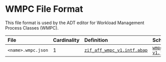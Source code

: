 # WMPC File Format
This file format is used by the ADT editor for Workload Management Process Classes (WMPC).

File | Cardinality | Definition | Schema | Example
:--- | :---  | :--- | :--- | :---
`<name>.wmpc.json` | 1 | [`zif_aff_wmpc_v1.intf.abap`](./type/zif_aff_wmpc_v1.intf.abap) | [`wmpc-v1.json`](./wmpc-v1.json) | [`z_aff_example_wmpc.wmpc.json`](./examples/z_aff_example_wmpc.wmpc.json)
